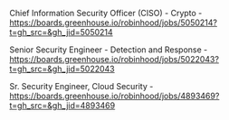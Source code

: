 Chief Information Security Officer (CISO) - Crypto - https://boards.greenhouse.io/robinhood/jobs/5050214?t=gh_src=&gh_jid=5050214

Senior Security Engineer - Detection and Response - https://boards.greenhouse.io/robinhood/jobs/5022043?t=gh_src=&gh_jid=5022043

Sr. Security Engineer, Cloud Security - https://boards.greenhouse.io/robinhood/jobs/4893469?t=gh_src=&gh_jid=4893469

